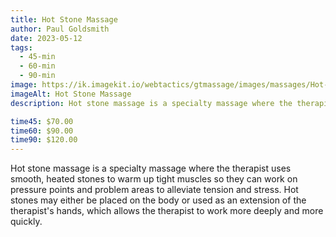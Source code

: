 ```yaml
---
title: Hot Stone Massage
author: Paul Goldsmith
date: 2023-05-12
tags:
  - 45-min
  - 60-min
  - 90-min
image: https://ik.imagekit.io/webtactics/gtmassage/images/massages/Hot-Stone-Massage.jpg
imageAlt: Hot Stone Massage
description: Hot stone massage is a specialty massage where the therapist uses smooth, heated stones to warm up tight muscles so they can work on pressure points and problem areas to alleviate tension and stress.

time45: $70.00
time60: $90.00
time90: $120.00
---
```


Hot stone massage is a specialty massage where the therapist uses smooth, heated stones to warm up tight muscles so they can work on pressure points and problem areas to alleviate tension and stress. Hot stones may either be placed on the body or used as an extension of the therapist's hands, which allows the therapist to work more deeply and more quickly.